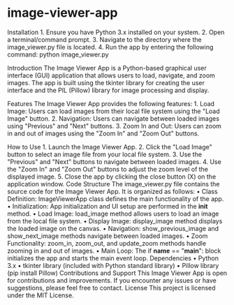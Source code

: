# image-viewer-app
Installation
    1. Ensure you have Python 3.x installed on your system.
    2. Open a terminal/command prompt.
    3. Navigate to the directory where the image_viewer.py file is located.
    4. Run the app by entering the following command:
          python image_viewer.py
 
      
Introduction
The Image Viewer App is a Python-based graphical user interface (GUI) application that allows users to load, navigate, and zoom images. The app is built using the tkinter library for creating the user interface and the PIL (Pillow) library for image processing and display.

Features
The Image Viewer App provides the following features:
    1. Load Image: Users can load images from their local file system using the "Load Image" button.
    2. Navigation: Users can navigate between loaded images using "Previous" and "Next" buttons.
    3. Zoom In and Out: Users can zoom in and out of images using the "Zoom In" and "Zoom Out" buttons.

      
How to Use
    1. Launch the Image Viewer App.
    2. Click the "Load Image" button to select an image file from your local file system.
    3. Use the "Previous" and "Next" buttons to navigate between loaded images.
    4. Use the "Zoom In" and "Zoom Out" buttons to adjust the zoom level of the displayed image.
    5. Close the app by clicking the close button (X) on the application window.
Code Structure
The image_viewer.py file contains the source code for the Image Viewer App. It is organized as follows:
    • Class Definition: ImageViewerApp class defines the main functionality of the app.
    • Initialization: App initialization and UI setup are performed in the __init__ method.
    • Load Image: load_image method allows users to load an image from the local file system.
    • Display Image: display_image method displays the loaded image on the canvas.
    • Navigation: show_previous_image and show_next_image methods navigate between loaded images.
    • Zoom Functionality: zoom_in, zoom_out, and update_zoom methods handle zooming in and out of images.
    • Main Loop: The if __name__ == "__main__": block initializes the app and starts the main event loop.
Dependencies
    • Python 3.x
    • tkinter library (included with Python standard library)
    • Pillow library (pip install Pillow)
Contributions and Support
This Image Viewer App is open for contributions and improvements. If you encounter any issues or have suggestions, please feel free to contact.
License
This project is licensed under the MIT License.

